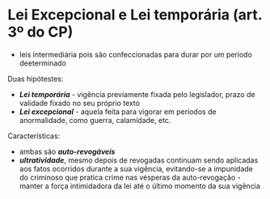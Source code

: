 # Lei Excepcional e Lei temporária (art. 3º do CP)
- leis intermediária pois são confeccionadas para durar por um período deeterminado

Duas hipótestes:
- **_Lei temporária_** - vigência previamente fixada pelo legislador, prazo de validade fixado no seu próprio texto
- **_Lei excepcional_** - aquela feita para vigorar em períodos de anormalidade, como guerra, calamidade, etc.

Características:
- ambas são **_auto-revogáveis_**
- **_ultratividade_**, mesmo depois de revogadas continuam sendo aplicadas aos fatos ocorridos durante a sua vigência, evitando-se a impunidade do criminoso que pratica crime nas vésperas da auto-revogação - manter a força intimidadora da lei até o último momento da sua vigência